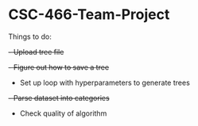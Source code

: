 # CSC-466-Team-Project


Things to do:

~~- Upload tree file~~

~~- Figure out how to save a tree~~

- Set up loop with hyperparameters to generate trees

~~- Parse dataset into categories~~

- Check quality of algorithm 
